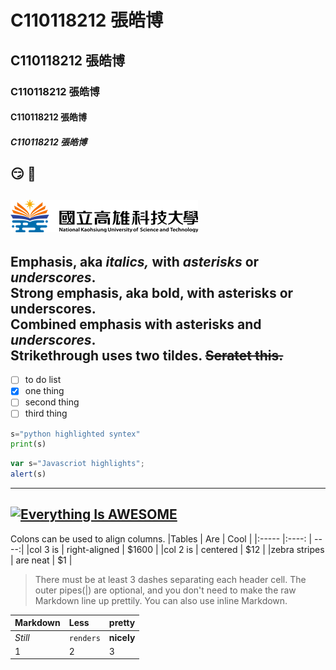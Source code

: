 # C110118212 張皓博
## C110118212 張皓博
### C110118212 張皓博
#### C110118212 張皓博
##### C110118212 張皓博
:smirk:  :poop:
---
![NKUST](NKUST.png "NKUST")
---
Emphasis, aka *italics,* with *asterisks* or *underscores*.  
Strong emphasis, aka bold, with **asterisks** or **underscores**.  
Combined emphasis with **asterisks and *underscores***.  
Strikethrough uses two tildes. ~~Seratet this.~~  
---
- [ ] to do list
- [x] one thing
- [ ] second thing
- [ ] third thing
```python
s="python highlighted syntex"
print(s)
```
```js
var s="Javascriot highlights";
alert(s)
```
---
[![Everything Is AWESOME](https://img.youtube.com/vi/StTqXEQ2l-Y/0.jpg)](https://www.youtube.com/watch?v=StTqXEQ2l-Y "Everything Is AWESOME")
---
Colons can be used to align columns.
|Tables | Are | Cool |
|:----- |:----: | ----:|
|col 3 is | right-aligned | $1600 |
|col 2 is | centered | $12 |
|zebra stripes | are neat | $1 |

>There must be at least 3 dashes separating each header cell.
>The outer pipes(|) are optional, and you don't need to make the
>raw Markdown line up prettily. You can also use inline Markdown.

|Markdown | Less | pretty|
|:--- |:---| :---|
|*Still*| `renders`| **nicely**|
|1 | 2 | 3 |

